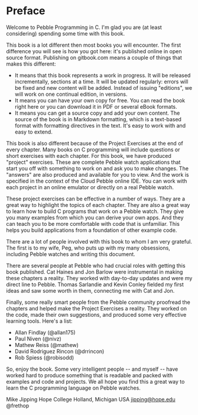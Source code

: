 Preface
=======
Welcome to Pebble Programming in C.  I'm glad you are (at least considering) spending some time with this book.

This book is a lot different then most books you will encounter.  The first difference you will see is how you got here: it's published online in open source format.  Publishing on gitbook.com means a couple of things that makes this different:
* It means that this book represents a work in progress.  It will be released incrementally, sections at a time.  It will be updated regularly: errors will be fixed and new content will be added.  Instead of issuing "editions", we will work on one continual edition, in versions.
* It means you can have your own copy for free.  You can read the book right here or you can download it in PDF or several eBook formats.
* It means you can get a source copy and add your own content.  The source of the book is in Markdown formatting, which is a text-based format with formatting directives in the text.  It's easy to work with and easy to extend.

This book is also different because of the Project Exercises at the end of every chapter.  Many books on C programming will include questions or short exercises with each chapter.  For this book, we have produced "project" exercises.  These are complete Pebble watch applications that start you off with something to work on and ask you to make changes.  The "answers" are also produced and available for you to view.  And the work is specified in the context of the Cloud Pebble online IDE.  You can work with each project in an online emulator or directly on a real Pebble watch.

These project exercises can be effective in a number of ways.  They are a great way to highlight the topics of each chapter.  They are also a great way to learn how to build C programs that work on a Pebble watch.  They give you many examples from which you can derive your own apps.  And they can teach you to be more comfortable with code that is unfamiliar.  This helps you build applications from a foundation of other example code.

There are a lot of people involved with this book to whom I am very grateful. The first is to my wife, Peg, who puts up with my many obsessions, including Pebble watches and writing this document.

There are several people at Pebble who had crucial roles with getting this book published.  Cat Haines and Jon Barlow were instrumental in making these chapters a reality.  They worked with day-to-day  updates and were my direct line to Pebble.  Thomas Sarlandie and Kevin Conley fielded my first ideas and saw some worth in them, connecting me with Cat and Jon.  

Finally, some really smart people from the Pebble community proofread the chapters and helped make the Project Exercises a reality.  They worked on the code, made their own suggestions, and produced some very effective learning tools.  Here's a list:
* Allan Findlay (@allan175)
* Paul Niven (@nivz)
* Mathew Reiss (@mathew)
* David Rodriguez Rincon (@drrincon)
* Rob Spiess (@robisodd)

So, enjoy the book.  Some very intelligent people -- and myself -- have worked hard to produce something that is readable and packed with examples and code and projects.  We all hope you find this a great way to learn the C programming language on Pebble watches.

Mike Jipping
Hope College
Holland, Michigan USA
jipping@hope.edu
@frethop
